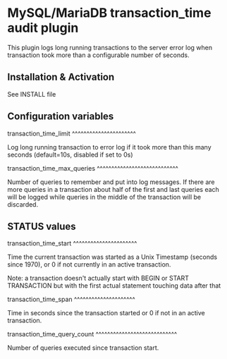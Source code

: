 MySQL/MariaDB transaction_time audit plugin
===========================================

This plugin logs long running transactions to the server
error log when transaction took more than a configurable
number of seconds.

Installation & Activation
-------------------------

See INSTALL file

Configuration variables
-----------------------

transaction_time_limit
^^^^^^^^^^^^^^^^^^^^^^

Log long running transaction to error log if it took more
than this many seconds (default=10s, disabled if set to 0s)

transaction_time_max_queries
^^^^^^^^^^^^^^^^^^^^^^^^^^^^

Number of queries to remember and put into log messages.
If there are more queries in a transaction about half of
the first and last queries each will be logged while 
queries in the middle of the transaction will be discarded.

STATUS values
-------------

transaction_time_start
^^^^^^^^^^^^^^^^^^^^^^

Time the current transaction was started as a Unix Timestamp
(seconds since 1970), or 0 if not currently in an active 
transaction.

Note: a transaction doesn't actually start with BEGIN or
START TRANSACTION but with the first actual statement touching
data after that

transaction_time_span
^^^^^^^^^^^^^^^^^^^^^

Time in seconds since the transaction started or 0 if not in
an active transaction.

transaction_time_query_count
^^^^^^^^^^^^^^^^^^^^^^^^^^^^

Number of queries executed since transaction start.

